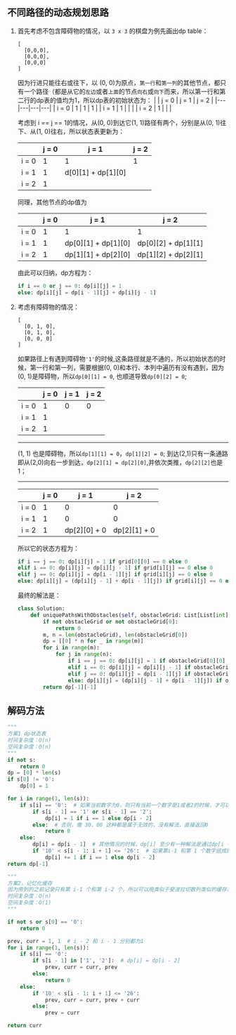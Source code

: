 ## 不同路径的动态规划思路

1. 首先考虑不包含障碍物的情况，以 `3 x 3` 的棋盘为例先画出dp table：
    ```
    [
      [0,0,0],
      [0,0,0],
      [0,0,0]
    ]
    ```
    因为行进只能往右或往下，以 (0, 0)为原点，`第一行`和`第一列`的其他节点，都只有一个路径（都是从它的`左边`或者`上面`的节点`向右`或`向下`而来，所以第一行和第二行的dp表的值均为1，所以dp表的初始状态为：
    | | j = 0  | j = 1  | j = 2 |
    |---|---|---|---|
    | i = 0 | 1 | 1 | 1 |
    | i = 1 | 1 |   |   |
    | i = 2 | 1 |   |   |

    考虑到 i == j == 1的情况，从(0, 0)到达它(1, 1)路径有两个，分别是从(0, 1)往下、从(1, 0)往右，所以状态表更新为：

    | | j = 0  | j = 1  | j = 2 |
    |---|---|---|---|
    | i = 0 | 1 | 1 | 1 |
    | i = 1 | 1 | d[0][1] + dp[1][0] |   |
    | i = 2 | 1 |   |   |

    同理，其他节点的dp值为

    | | j = 0  | j = 1  | j = 2 |
    |---|---|---|---|
    | i = 0 | 1 | 1 | 1 |
    | i = 1 | 1 | dp[0][1] + dp[1][0] | dp[0][2] + dp[1][1] |
    | i = 2 | 1 | dp[1][1] + dp[2][0] | dp[1][2] + dp[2][1] |

    由此可以归纳，dp方程为：
    ```python
    if i == 0 or j == 0: dp[i][j] = 1
    else: dp[i][j] = dp[i - 1][j] + dp[i][j - 1]
    ```
2. 考虑有障碍物的情况：
    ```
    [
      [0, 1, 0],
      [0, 1, 0],
      [0, 0, 0]
    ]
    ```
    如果路径上有遇到障碍物`'1'`的时候,这条路径就是不通的，所以初始状态的时候，第一行和第一列，需要根据(0, 0)和本行、本列中遍历有没有遇到，因为(0, 1)是障碍物，所以`dp[0][1] = 0`, 也顺道导致`dp[0][2] = 0`;

    | | j = 0  | j = 1  | j = 2 |
    |---|---|---|---|
    | i = 0 | 1 | 0 | 0 |
    | i = 1 | 1 |   |   |
    | i = 2 | 1 |   |   |
    ---

    (1, 1) 也是障碍物，所以`dp[1][1] = 0`，`dp[1][2] = 0`;
    到达(2,1)只有一条通路即从(2,0)向右一步到达，`dp[2][1] = dp[2][0]`,并依次类推，`dp[2][2]`也是1；

    ----
    | | j = 0  | j = 1  | j = 2 |
    |---|---|---|---|
    | i = 0 | 1 | 0 | 0 |
    | i = 1 | 1 | 0 | 0 |
    | i = 2 | 1 | dp[2][0] + 0 | dp[2][1] + 0  |

    所以它的状态方程为：
    ```python
    if i == j == 0: dp[i][j] = 1 if grid[0][0] == 0 else 0
    elif i == 0: dp[i][j] = dp[i][j - 1] if grid[i][j] == 0 else 0
    elif j == 0: dp[i][j] = dp[i - 1][j] if grid[i][j] == 0 else 0
    else: dp[i][j] = (dp[i][j - 1] + dp[i - 1][j]) if grid[i][j] == 0 else 0
    ```
    最终的解法是：
    ```python
    class Solution:
        def uniquePathsWithObstacles(self, obstacleGrid: List[List[int]]) -> int:
            if not obstacleGrid or not obstacleGrid[0]:
                return 0
            m, n = len(obstacleGrid), len(obstacleGrid[0])
            dp = [[0] * n for _ in range(m)]
            for i in range(m):
                for j in range(n):
                    if i == j == 0: dp[i][j] = 1 if obstacleGrid[0][0] == 0 else 0
                    elif i == 0: dp[i][j] = dp[i][j - 1] if obstacleGrid[i][j] == 0 else 0
                    elif j == 0: dp[i][j] = dp[i - 1][j] if obstacleGrid[i][j] == 0 else 0
                    else: dp[i][j] = (dp[i][j - 1] + dp[i - 1][j]) if obstacleGrid[i][j] == 0 else 0
            return dp[-1][-1]
    ```

## 解码方法

```python
"""
方案1 dp状态表
时间复杂度：O(n)
空间复杂度：O(n)
"""
if not s:
    return 0
dp = [0] * len(s)
if s[0] != '0':
    dp[0] = 1

for i in range(1, len(s)):
    if s[i] == '0':  # 如果当前数字为0，则只有当前一个数字是1或者2的时候，才可以和前一个数字一起组成有效的两位数，且只有一种解法
        if s[i - 1] == '1' or s[i - 1] == '2':
            dp[i] = 1 if i == 1 else dp[i - 2]
        else:  # 否则，像 30、00 这种都是属于无效的，没有解法，直接返回0
            return 0
    else:
        dp[i] = dp[i - 1]  # 其他情况的时候，dp[i] 至少有一种解法是通过dp[i - 1] 走途径第i个数字到达
        if '10' < s[i - 1: i + 1] <= '26':  # 如果第i-1 和第 1 个数字组成的两位数是不大于 26的，那么还有另外一种解法是从第i-2个数字途径一个两位数到达
            dp[i] += 1 if i == 1 else dp[i - 2]
return dp[-1]
```

```python
"""
方案2，记忆化缓存
因为用到的之前记录只有第 i-1 个和第 i-2 个，所以可以用类似于斐波拉切数列类似的缓存来处理
时间复杂度：O(n)
空间复杂度：O(1)
"""

if not s or s[0] == '0':
    return 0

prev, curr = 1, 1  # i - 2 和 i - 1 分别都为1
for i in range(1, len(s)):
    if s[i] == '0':
        if s[i - 1] in ['1', '2']:  # dp[i] = dp[i - 2]
            prev, curr = curr, prev
        else:
            return 0
    else:
        if '10' < s[i - 1: i + 1] <= '26':
            prev, curr = curr, prev + curr
        else:
            prev = curr

return curr
```